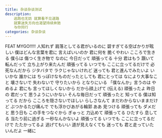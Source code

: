 ```yaml
---
title: 杂谈杂谈测试
description: 
    逃跑也无妨 就算看不见道路
    就算迷失方向也渴望持续奔驰
    与你同行
categories: 杂谈杂谈
---
```

FEAT MYGO!!!!!
人知れず
肩落としてる君がいるのに
碧すぎてる空ばかりが眩しい
僕はどんな言葉を君に
言えばいいのか
君に何を
脆くやわい こころで生きる
僕らは 傷つく生き物で
なのに 今日だって
頑張ってる 十分 君はもう
躓いて 転んだって
立ち上がり来たんだ
頑張ってる いつでも
ここに立ってるだけで
必死なんだから
ジタバタで ラクじゃないけれど
迷っても 君と進んでみたいよ
いいかな
誰かには
ちっぽけなものだったとしても
君にとっては
なにより大事なこと
壊さないで 失わないで
守りたいから
となりにいる
「僕なんか」言うのは やめるよ
君にも 言ってほしくないから
だから顔上げて (伝える)
頑張ったよ 昨日の 君だって
思うようにいかない
そんな毎日だって
頑張ったと 知ってる
僕は知ってる だから
こころを隠さないでほしい
らしさなんて
まだわからないままだけど
ぶつかるたび痛んで
でも浮かびあがる輪郭
ああ 見つける
頑張っても ダメだと 思う日も
この手をつなぐから
ぎゅっと 力込めて
頑張ってる ひたすら 息してる
当たり前に過ぎる
一秒なんかないよ
頑張ってる いつでも
ここに立ってるだけで
たたかってるよ
逃げてもいい 道が見えなくても
迷っても 君と走っていたいんだよ
一緒に
